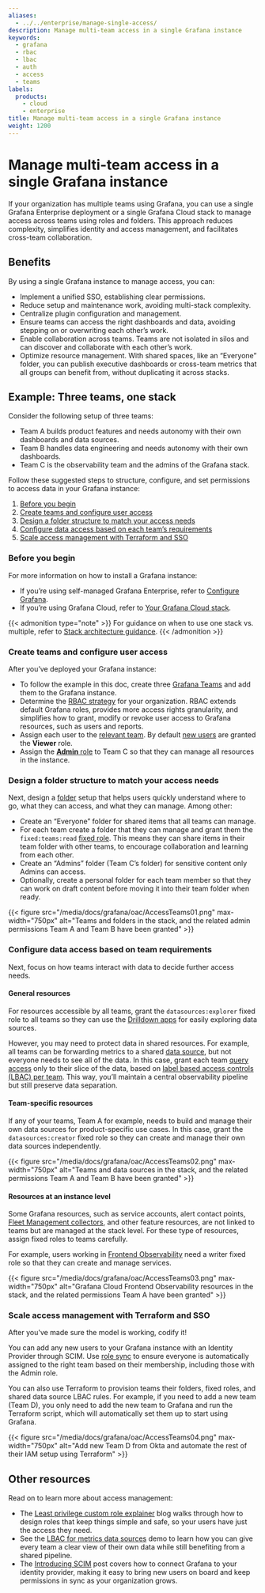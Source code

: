 ```yaml
---
aliases:
  - ../../enterprise/manage-single-access/
description: Manage multi-team access in a single Grafana instance
keywords:
  - grafana
  - rbac
  - lbac
  - auth
  - access
  - teams
labels:
  products:
    - cloud
    - enterprise
title: Manage multi-team access in a single Grafana instance
weight: 1200
---
```


# Manage multi-team access in a single Grafana instance

If your organization has multiple teams using Grafana, you can use a single Grafana Enterprise deployment or a single Grafana Cloud stack to manage access across teams using roles and folders. This approach reduces complexity, simplifies identity and access management, and facilitates cross-team collaboration.

## Benefits

By using a single Grafana instance to manage access, you can:

- Implement a unified SSO, establishing clear permissions.
- Reduce setup and maintenance work, avoiding multi-stack complexity.
- Centralize plugin configuration and management.
- Ensure teams can access the right dashboards and data, avoiding stepping on or overwriting each other’s work.
- Enable collaboration across teams. Teams are not isolated in silos and can discover and collaborate with each other’s work.
- Optimize resource management. With shared spaces, like an “Everyone” folder, you can publish executive dashboards or cross-team metrics that all groups can benefit from, without duplicating it across stacks.

## Example: Three teams, one stack

Consider the following setup of three teams:

- Team A builds product features and needs autonomy with their own dashboards and data sources.
- Team B handles data engineering and needs autonomy with their own dashboards.
- Team C is the observability team and the admins of the Grafana stack.

Follow these suggested steps to structure, configure, and set permissions to access data in your Grafana instance:

1. [Before you begin](#before-you-begin)
1. [Create teams and configure user access](#create-teams-and-configure-user-access)
1. [Design a folder structure to match your access needs](#design-a-folder-structure-to-match-your-access-needs)
1. [Configure data access based on each team’s requirements](#configure-data-access-based-on-team-requirements)
1. [Scale access management with Terraform and SSO](#scale-access-management-with-terraform-and-sso)

### Before you begin

For more information on how to install a Grafana instance:

- If you’re using self-managed Grafana Enterprise, refer to [Configure Grafana](../../configure-grafana/).
- If you’re using Grafana Cloud, refer to [Your Grafana Cloud stack](https://grafana.com/docs/grafana-cloud/security-and-account-management/cloud-stacks).

{{< admonition type="note" >}}
For guidance on when to use one stack vs. multiple, refer to [Stack architecture guidance](https://grafana.com/docs/grafana-cloud/security-and-account-management/cloud-stacks/stack-architecture-guidance/).
{{< /admonition >}}

### Create teams and configure user access

After you’ve deployed your Grafana instance:

- To follow the example in this doc, create three [Grafana Teams](../../../administration/team-management/configure-grafana-teams/#create-a-grafana-team) and add them to the Grafana instance.
- Determine the [RBAC strategy](../../../administration/roles-and-permissions/access-control/) for your organization. RBAC extends default Grafana roles, provides more access rights granularity, and simplifies how to grant, modify or revoke user access to Grafana resources, such as users and reports.
- Assign each user to the [relevant team](../../../administration/user-management/manage-org-users/). By default [new users](../../configure-grafana/#auto_assign_org) are granted the **Viewer** role.
- Assign the [**Admin** role](../../../administration/roles-and-permissions/access-control/assign-rbac-roles/#assign-rbac-roles) to Team C so that they can manage all resources in the instance.

### Design a folder structure to match your access needs

Next, design a [folder](../../../dashboards/manage-dashboards/#create-a-dashboard-folder) setup that helps users quickly understand where to go, what they can access, and what they can manage. Among other:

- Create an “Everyone” folder for shared items that all teams can manage.
- For each team create a folder that they can manage and grant them the `fixed:teams:read` [fixed role](../../../administration/roles-and-permissions/access-control/rbac-fixed-basic-role-definitions/#fixed-role-definitions). This means they can share items in their team folder with other teams, to encourage collaboration and learning from each other.
- Create an “Admins” folder (Team C’s folder) for sensitive content only Admins can access.
- Optionally, create a personal folder for each team member so that they can work on draft content before moving it into their team folder when ready.

{{< figure src="/media/docs/grafana/oac/AccessTeams01.png" max-width="750px" alt="Teams and folders in the stack, and the related admin permissions Team A and Team B have been granted" >}}

### Configure data access based on team requirements

Next, focus on how teams interact with data to decide further access needs.

#### General resources

For resources accessible by all teams, grant the `datasources:explorer` fixed role to all teams so they can use the [Drilldown apps](../../../explore/simplified-exploration) for easily exploring data sources.

However, you may need to protect data in shared resources. For example, all teams can be forwarding metrics to a shared [data source](https://grafana.com/docs/grafana-cloud/connect-externally-hosted/data-sources/#add-a-data-source), but not everyone needs to see all of the data. In this case, grant each team [query access](../../../administration/data-source-management/#assign-data-source-permissions-to-users-service-accounts-teams-or-roles) only to their slice of the data, based on [label based access controls (LBAC) per team](../../../administration/data-source-management/teamlbac/create-teamlbac-rules/#create-a-lbac-for-data-sources-rule-for-a-team). This way, you’ll maintain a central observability pipeline but still preserve data separation.

#### Team-specific resources

If any of your teams, Team A for example, needs to build and manage their own data sources for product-specific use cases. In this case, grant the `datasources:creator` fixed role so they can create and manage their own data sources independently.

{{< figure src="/media/docs/grafana/oac/AccessTeams02.png" max-width="750px" alt="Teams and data sources in the stack, and the related permissions Team A and Team B have been granted" >}}

#### Resources at an instance level

Some Grafana resources, such as service accounts, alert contact points, [Fleet Management collectors](https://grafana.com/docs/grafana-cloud/send-data/fleet-management/), and other feature resources, are not linked to teams but are managed at the stack level. For these type of resources, assign fixed roles to teams carefully.

For example, users working in [Frontend Observability](https://grafana.com/docs/grafana-cloud/monitor-applications/frontend-observability/) need a writer fixed role so that they can create and manage services.

{{< figure src="/media/docs/grafana/oac/AccessTeams03.png" max-width="750px" alt="Grafana Cloud Frontend Observability resources in the stack, and the related permissions Team A have been granted" >}}

### Scale access management with Terraform and SSO

After you've made sure the model is working, codify it!

You can add any new users to your Grafana instance with an Identity Provider through SCIM. Use [role sync](../../configure-security/configure-authentication/saml/configure-saml-team-role-mapping/#configure-role-sync-for-saml) to ensure everyone is automatically assigned to the right team based on their membership, including those with the Admin role.

You can also use Terraform to provision teams their folders, fixed roles, and shared data source LBAC rules. For example, if you need to add a new team (Team D), you only need to add the new team to Grafana and run the Terraform script, which will automatically set them up to start using Grafana.

{{< figure src="/media/docs/grafana/oac/AccessTeams04.png" max-width="750px" alt="Add new Team D from Okta and automate the rest of their IAM setup using Terraform" >}}

## Other resources

Read on to learn more about access management:

- The [Least privilege custom role explainer](https://grafana.com/blog/2024/09/10/grafana-access-management-how-to-use-teams-for-seamless-user-and-permission-management/) blog walks through how to design roles that keep things simple and safe, so your users have just the access they need.
- See the [LBAC for metrics data sources](https://www.youtube.com/watch?v=gj27qKPSVsM) demo to learn how you can give every team a clear view of their own data while still benefiting from a shared pipeline.
- The [Introducing SCIM](https://grafana.com/blog/2025/05/14/introducing-scim-provisioning-in-grafana-enterprise-grade-user-management-made-simple/) post covers how to connect Grafana to your identity provider, making it easy to bring new users on board and keep permissions in sync as your organization grows.
